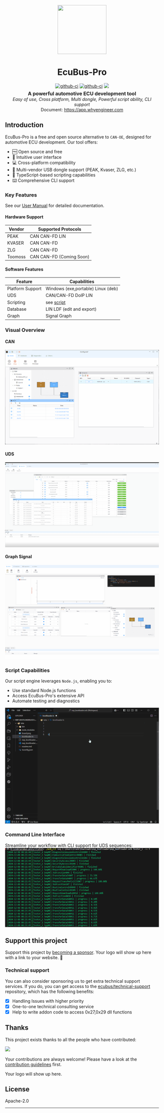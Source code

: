 <div align="center">
  <a href="https://app.whyengineer.com">
    <img width="160" height="160" src="https://ecubus.oss-cn-chengdu.aliyuncs.com/img/logo256.png">
  </a>

  <h1>EcuBus-Pro</h1>

   <div style="margin:5px; display: flex; justify-content: center; align-items: center;gap:4px">
    <a href="https://github.com/ecubus/EcuBus-Pro/releases">
      <img src="https://github.com/ecubus/EcuBus-Pro/actions/workflows/build.yml/badge.svg" alt="github-ci" />
    </a>
    <a href="https://github.com/ecubus/EcuBus-Pro/releases">
      <img src="https://github.com/ecubus/EcuBus-Pro/actions/workflows/build-linux.yml/badge.svg" alt="github-ci" />
    </a>
    <a href="https://github.com/ecubus/EcuBus-Pro">
       <img src="https://img.shields.io/github/stars/ecubus/EcuBus-Pro"/>
    </a>
  </div>
  <b style="font-size:16px">A powerful automotive ECU development tool</b><br/>
  <i>Easy of use, Cross platform, Multi dongle, Powerful script ability, CLI support</i><br/>
  Document: <a href="https://app.whyengineer.com">https://app.whyengineer.com</a>
</div>

## Introduction

EcuBus-Pro is a free and open source alternative to `CAN-OE`, designed for automotive ECU development. Our tool offers:

* 🆓 Open source and free
* 🚀 Intuitive user interface
* 💻 Cross-platform compatibility
* 🔌 Multi-vendor USB dongle support (PEAK, Kvaser, ZLG, etc.)
* 📝 TypeScript-based scripting capabilities
* ⌨️ Comprehensive CLI support

### Key Features

See our [User Manual](./docs/um/concept.md) for detailed documentation.

#### Hardware Support

| Vendor | Supported Protocols |
|--------|-------------------|
| PEAK | CAN CAN-FD LIN |
| KVASER | CAN CAN-FD |
| ZLG | CAN CAN-FD |
| Toomoss | CAN CAN-FD (Coming Soon) |

#### Software Features

| Feature | Capabilities |
|---------|-------------|
| Platform Support | Windows (exe,portable) Linux (deb) |
| UDS | CAN/CAN-FD DoIP LIN |
| Scripting | see [script](./docs/um/script.md) |
| Database | LIN LDF (edit and export) |
| Graph | Signal Graph |

### Visual Overview

#### CAN
![base1](./docs/about/base1.gif)

#### UDS
![base1](./docs/about/uds.gif)

#### Graph Signal
![base1](./docs/about/graph.gif)

### Script Capabilities
Our script engine leverages `Node.js`, enabling you to:
- Use standard Node.js functions
- Access EcuBus-Pro's extensive API
- Automate testing and diagnostics

![base1](./docs/um/script1.gif)

### Command Line Interface
Streamline your workflow with CLI support for UDS sequences:
![base1](./docs/about/seq.png)

## Support this project

Support this project by [becoming a sponsor](./docs/about/sponsor). Your logo will show up here with a link to your website. 🙏

### Technical support

You can also consider sponsoring us to get extra technical support services. If you do, you can get access to the [ecubus/technical-support](https://github.com/ecubus/technical-support) repository, which has the following benefits:

- [X] Handling Issues with higher priority
- [X] One-to-one technical consulting service
- [X] Help to write addon code to access 0x27,0x29 dll functions

## Thanks

This project exists thanks to all the people who have contributed:

<a href="https://github.com/ecubus/EcuBus-Pro/graphs/contributors"><img src="https://opencollective.com/ecubus/contributors.svg?width=890&amp;button=false"></a>

Your contributions are always welcome! Please have a look at the [contribution guidelines](./.github/contributing.md) first.

Your logo will show up here.

## License
Apache-2.0

---

<script setup>
  import 'viewerjs/dist/viewer.css';
import Viewer from 'viewerjs';
import { onMounted,onUnmounted} from 'vue';
onMounted(() => {
  const images = document.querySelectorAll('img[alt="base1"]');
  
   const viewerContainer = document.createElement('div');
   //setup attribute id for viewerContainer
    viewerContainer.setAttribute('id', 'viewerContainer');


  viewerContainer.style.display = 'none';
  document.body.appendChild(viewerContainer);
  //css pointer
  images.forEach(img => img.style.cursor = 'pointer');
  images.forEach(img => viewerContainer.appendChild(img.cloneNode(true)));
  const viewer = new Viewer(viewerContainer, {
    inline: false,
    zoomRatio: 0.1,
  });
  images.forEach((img, index) => {
    img.addEventListener('click', () => {
      viewer.view(index);
    });
  });
});
onUnmounted(() => {
  const viewerContainer = document.getElementById('viewerContainer');
  if (viewerContainer) {
    viewerContainer.remove();
  }
});
</script>


